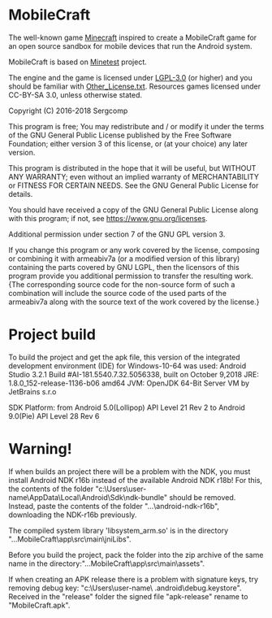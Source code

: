 # MobileCraft

The well-known game [Minecraft](https://minecraft.net/) inspired to create a MobileCraft game for an open source sandbox for mobile devices that run the Android system.

MobileCraft is based on [Minetest](https://github.com/minetest/minetest/) project.

The engine and the game is licensed under [LGPL-3.0](doc/LGPL-3.0.md) (or higher) and you should be familiar with [Other_License.txt](doc/Other_License.txt). Resources games licensed under CC-BY-SA 3.0, unless otherwise stated.

Copyright (C) 2016-2018 Sergcomp

This program is free; You may redistribute and / or modify it under the terms of the GNU General Public License published by the Free Software Foundation; either version 3 of this license, or (at your choice) any later version.

This program is distributed in the hope that it will be useful, but WITHOUT ANY WARRANTY; even without an implied warranty of MERCHANTABILITY or FITNESS FOR CERTAIN NEEDS. See the GNU General Public License for details.

You should have received a copy of the GNU General Public License along with this program; if not, see <https://www.gnu.org/licenses>.

Additional permission under section 7 of the GNU GPL version 3.

If you change this program or any work covered by the license, composing or combining it with armeabiv7a (or a modified version of this library) containing the parts covered by GNU LGPL, then the licensors of this program provide you additional permission to transfer the resulting work. {The corresponding source code for the non-source form of such a combination will include the source code of the used parts of the armeabiv7a along with the source text of the work covered by the license.}


# Project build

To build the project and get the apk file, this version of the integrated development environment (IDE) for Windows-10-64 was used:
Android Studio 3.2.1
Build #AI-181.5540.7.32.5056338, built on October 9,2018
JRE: 1.8.0_152-release-1136-b06 amd64
JVM: OpenJDK 64-Bit Server VM by JetBrains s.r.o

SDK Platform: from Android 5.0(Lollipop) API Level 21 Rev 2 to Android 9.0(Pie) API Level 28 Rev 6

# Warning!
If when builds an project there will be a problem with the NDK,
you must install Android NDK r16b instead of the available Android NDK r18b!
For this, the contents of the folder "c:\Users\user-name\AppData\Local\Android\Sdk\ndk-bundle\" should be removed. Instead, paste the contents of the folder "...\android-ndk-r16b\", downloading the NDK-r16b previously.

The compiled system library 'libsystem_arm.so' is in the directory "...MobileCraft\app\src\main\jniLibs\".

Before you build the project, pack the <Files> folder into the zip archive of the same name in the directory:"...MobileCraft\app\src\main\assets\".

If when creating an APK release there is a problem with signature keys, try removing debug key: "c:\Users\user-name\ .android\debug.keystore".
Received in the "release" folder the signed file "apk-release" rename to "MobileCraft.apk".
